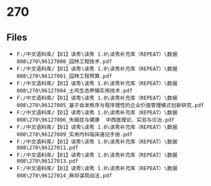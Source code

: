 # 270

## Files

- `F:/中文语料库/【01】读秀\读秀 1.0\读秀补充库（REPEAT）\数据008\270\96127000_园林工程技术.pdf`
- `F:/中文语料库/【01】读秀\读秀 1.0\读秀补充库（REPEAT）\数据008\270\96127001_园林工程预算.pdf`
- `F:/中文语料库/【01】读秀\读秀 1.0\读秀补充库（REPEAT）\数据008\270\96127004_土鸡生态养殖实用技术.pdf`
- `F:/中文语料库/【01】读秀\读秀 1.0\读秀补充库（REPEAT）\数据008\270\96127005_基于自发秩序与程序理性的企业价值管理模式创新研究.pdf`
- `F:/中文语料库/【01】读秀\读秀 1.0\读秀补充库（REPEAT）\数据008\270\96127006_失眠症与健康  中西医理论、实验与诊治.pdf`
- `F:/中文语料库/【01】读秀\读秀 1.0\读秀补充库（REPEAT）\数据008\270\96127009_实用内科临床速记手册.pdf`
- `F:/中文语料库/【01】读秀\读秀 1.0\读秀补充库（REPEAT）\数据008\270\96127011.pdf`
- `F:/中文语料库/【01】读秀\读秀 1.0\读秀补充库（REPEAT）\数据008\270\96127013.pdf`
- `F:/中文语料库/【01】读秀\读秀 1.0\读秀补充库（REPEAT）\数据008\270\96127014_麻将谋局战法.pdf`
